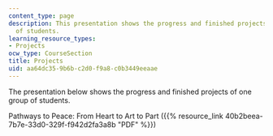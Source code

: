 ```yaml
---
content_type: page
description: This presentation shows the progress and finished projects of one group
  of students.
learning_resource_types:
- Projects
ocw_type: CourseSection
title: Projects
uid: aa64dc35-9b6b-c2d0-f9a8-c0b3449eeaae
---
```


The presentation below shows the progress and finished projects of one group of students.

Pathways to Peace: From Heart to Art to Part ({{% resource_link 40b2beea-7b7e-33d0-329f-f942d2fa3a8b "PDF" %}})